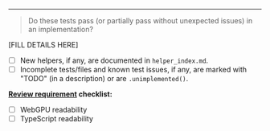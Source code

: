 

-----

<!-- ***** For uploader to fill out ***** -->

> Do these tests pass (or partially pass without unexpected issues) in an implementation?

[FILL DETAILS HERE]

- [ ] New helpers, if any, are documented in `helper_index.md`.
- [ ] Incomplete tests/files and known test issues, if any, are marked with "TODO" (in a description) or are `.unimplemented()`.

<!-- For reviewers to fill out (uploader may pre-check these off at their own discretion) -->
**[Review requirement](https://github.com/gpuweb/cts/blob/main/docs/reviews.md) checklist:**

- [ ] WebGPU readability
- [ ] TypeScript readability
